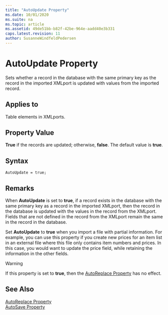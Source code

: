 ```yaml
---
title: "AutoUpdate Property"
ms.date: 10/01/2020
ms.suite: na
ms.topic: article
ms.assetid: 49de51bb-b82f-42be-964e-aadd40e3b331
caps.latest.revision: 11
author: SusanneWindfeldPedersen
---
```


# AutoUpdate Property
Sets whether a record in the database with the same primary key as the record in the imported XMLport is updated with values from the imported record.  

## Applies to  
Table elements in XMLports.  

## Property Value  
 **True** if the records are updated; otherwise, **false**. The default value is **true**.  

## Syntax
```AL
AutoUpdate = true;
```

## Remarks  
When **AutoUpdate** is set to **true**, if a record exists in the database with the same primary key as a record in the imported XMLport, then the record in the database is updated with the values in the record from the XMLport. Fields that are not defined in the record from the XMLport remain the same in the record in the database.  

Set **AutoUpdate** to **true** when you import a file with partial information. For example, you can use this property if you create new prices for an item list in an external file where this file only contains item numbers and prices. In this case, you would want to update the price field, while retaining the information in the other fields.  

> [!WARNING]  
> If this property is set to **true**, then the [AutoReplace Property](devenv-autoreplace-property.md) has no effect.  

## See Also  
[AutoReplace Property](devenv-autoReplace-property.md)   
[AutoSave Property](devenv-autosave-property.md)
